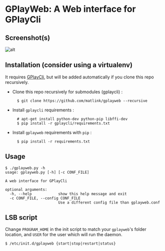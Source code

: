 GPlayWeb: A Web interface for GPlayCli
======================================

Screenshot(s)
-------------

![alt](https://pic.matlink.fr/8RApkXw7/QPjlfSbX)

Installation (consider using a virtualenv)
------------------------------------------
It requires [GPlayCli](https://github.com/matlink/gplaycli), but will be added automatically if you clone this repo recursively.

- Clone this repo recursively for submodules (gplaycli) : 

		$ git clone https://github.com/matlink/gplayweb --recursive 
- Install `gplaycli` requirements : 

 		# apt-get install python-dev python-pip libffi-dev
		$ pip install -r gplaycli/requirements.txt

- Install `gplayweb` requirements with `pip` :
	
		$ pip install -r requirements.txt
		

Usage
-----

	$ ./gplayweb.py -h
	usage: gplayweb.py [-h] [-c CONF_FILE]

	A web interface for GPlayCli

	optional arguments:
	  -h, --help            show this help message and exit
	  -c CONF_FILE, --config CONF_FILE
	                        Use a different config file than gplayweb.conf

LSB script
----------
Change `PROGRAM_HOME` in the init script to match your `gplayweb`'s folder location, and `USER` for the user which will run the daemon.

	$ /etc/init.d/gplayweb {start|stop|restart|status}
